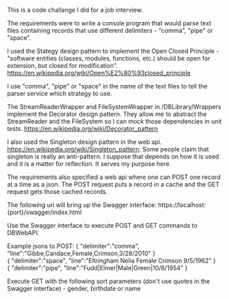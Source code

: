  This is a code challange I did for a job interview.

The requirements were to write a console program that would parse text files containing records that use different delimiters - "comma", "pipe" or "space".

I used the Stategy design pattern to implement the Open Closed Principle - "software entities (classes, modules, functions, etc.) should be open for extension, but closed for modification". https://en.wikipedia.org/wiki/Open%E2%80%93closed_principle 

I use "comma", "pipe" or "space" in the name of the text files to tell the parser service which strategy to use. 

The StreamReaderWrapper and FileSystemWrapper in /DBLibrary/Wrappers implement the Decorator design pattern. They allow me to abstract the StreamReader and the FileSystem so I can mock those dependencies in unit tests. https://en.wikipedia.org/wiki/Decorator_pattern

I also used the Singleton design pattern in the web api. https://en.wikipedia.org/wiki/Singleton_pattern. Some people claim that singleton is really an anti-pattern. I suppose that depends on how it is used and it is a matter for reflection. It serves my purpose here.

The requirements also specified a web api where one can POST one record at a time as a json. The POST request puts a record in a cache and the GET request gets those cached records.

The following uri will bring up the Swagger interface:
https://localhost:{port}/swagger/index.html

Use the Swagger interface to execute POST and GET commands to DBWebAPI.

Example jsons to POST:
{ "delimiter":"comma", "line":"Gibbe,Candace,Female,Crimson,3/28/2010" }   
{ "delimiter":"space", "line":"Eltringham Nelia Female Crimson 9/5/1962" }   
{ "delimiter":"pipe", "line":"Fudd|Elmer|Male|Green|10/8/1954" }

Execute GET with the following sort parameters (don't use quotes in the Swagger interface) - 
gender,
birthdate or 
name 
